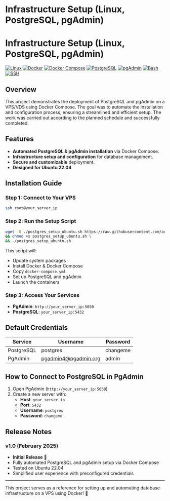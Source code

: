 # Infrastructure Setup (Linux, PostgreSQL, pgAdmin)
# Infrastructure Setup (Linux, PostgreSQL, pgAdmin)

[![Linux](https://img.shields.io/badge/OS-Linux-yellow?logo=linux&style=flat-square)](https://ubuntu.com/)
[![Docker](https://img.shields.io/badge/Container-Docker-blue?logo=docker&style=flat-square)](https://www.docker.com/)
[![Docker Compose](https://img.shields.io/badge/Orchestration-Docker--Compose-2496ED?logo=docker&style=flat-square)](https://docs.docker.com/compose/)
[![PostgreSQL](https://img.shields.io/badge/Database-PostgreSQL-4169E1?logo=postgresql&style=flat-square)](https://www.postgresql.org/)
[![pgAdmin](https://img.shields.io/badge/Tool-pgAdmin-orange?style=flat-square)](https://www.pgadmin.org/)
[![Bash](https://img.shields.io/badge/Scripting-Bash-blue?logo=gnu-bash&style=flat-square)](https://www.gnu.org/software/bash/)
[![SSH](https://img.shields.io/badge/Access-SSH-lightgrey?logo=openssh&style=flat-square)](https://www.openssh.com/)

## Overview
This project demonstrates the deployment of PostgreSQL and pgAdmin on a VPS/VDS using Docker Compose. The goal was to automate the installation and configuration process, ensuring a streamlined and efficient setup. The work was carried out according to the planned schedule and successfully completed.

## Features
- **Automated PostgreSQL & pgAdmin installation** via Docker Compose.
- **Infrastructure setup and configuration** for database management.
- **Secure and customizable** deployment.
- **Designed for Ubuntu 22.04** 

## Installation Guide
### Step 1: Connect to Your VPS
```sh
ssh root@your_server_ip
```

### Step 2: Run the Setup Script
```sh
wget -O ./postgres_setup_ubuntu.sh https://raw.githubusercontent.com/admin404nextfloor/SQL/master/postgres_setup_ubuntu.sh \
&& chmod +x postgres_setup_ubuntu.sh \
&& ./postgres_setup_ubuntu.sh
```
This script will:
- Update system packages
- Install Docker & Docker Compose
- Copy `docker-compose.yml`
- Set up PostgreSQL and pgAdmin
- Launch the containers

### Step 3: Access Your Services
- **PgAdmin**: `http://your_server_ip:5050`
- **PostgreSQL**: `your_server_ip:5432`

## Default Credentials
| Service  | Username | Password  |
|----------|----------|------------|
| PostgreSQL | postgres  | changeme |
| PgAdmin | pgadmin4@pgadmin.org | admin |

## How to Connect to PostgreSQL in PgAdmin
1. Open PgAdmin (`http://your_server_ip:5050`)
2. Create a new server with:
   - **Host**: `your_server_ip`
   - **Port**: `5432`
   - **Username**: `postgres`
   - **Password**: `changeme`

## Release Notes
### v1.0 (February 2025)
- **Initial Release** 🎉
- Fully automated PostgreSQL and pgAdmin setup via Docker Compose
- Tested on Ubuntu 22.04
- Simplified user experience with preconfigured credentials


---
This project serves as a reference for setting up and automating database infrastructure on a VPS using Docker! 🚀


